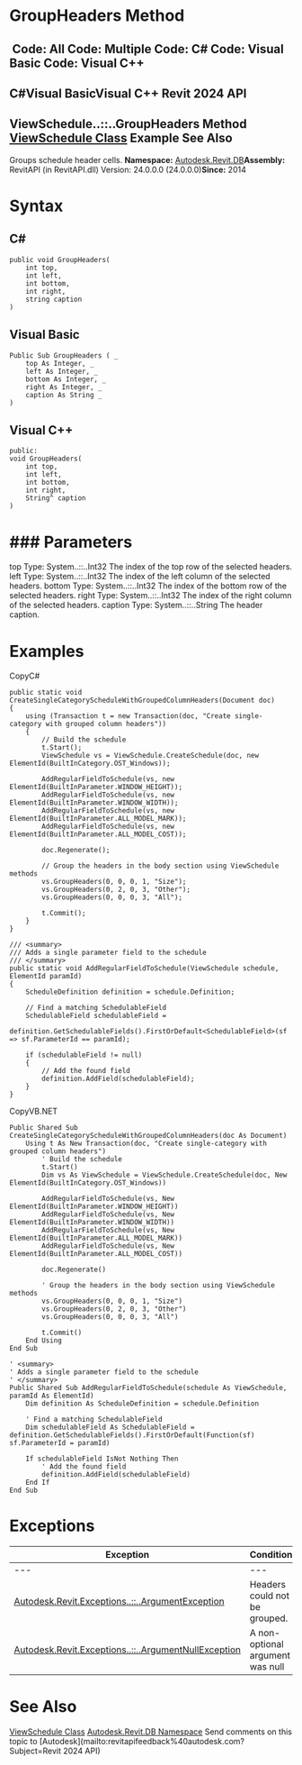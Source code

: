 # GroupHeaders Method

﻿
 Code: All Code: Multiple Code: C# Code: Visual Basic Code: Visual C++   
---  
C#Visual BasicVisual C++
Revit 2024 API  
---  
ViewSchedule..::..GroupHeaders Method   
[ViewSchedule Class](0dae24ba-5dcb-9a34-cccc-0cf8cc52bcd3.md "ViewSchedule Class") Example See Also  
---  
Groups schedule header cells. 
**Namespace:** [Autodesk.Revit.DB](87546ba7-461b-c646-cbb1-2cb8f5bff8b2.md "Autodesk.Revit.DB Namespace")**Assembly:** RevitAPI (in RevitAPI.dll) Version: 24.0.0.0 (24.0.0.0)**Since:** 2014 
# Syntax
C#  
---  
```text
public void GroupHeaders(
	int top,
	int left,
	int bottom,
	int right,
	string caption
)
```
  
Visual Basic  
---  
```text
Public Sub GroupHeaders ( _
	top As Integer, _
	left As Integer, _
	bottom As Integer, _
	right As Integer, _
	caption As String _
)
```
  
Visual C++  
---  
```text
public:
void GroupHeaders(
	int top, 
	int left, 
	int bottom, 
	int right, 
	String^ caption
)
```
  
# ### Parameters
top
    Type: System..::..Int32 The index of the top row of the selected headers. 
left
    Type: System..::..Int32 The index of the left column of the selected headers. 
bottom
    Type: System..::..Int32 The index of the bottom row of the selected headers. 
right
    Type: System..::..Int32 The index of the right column of the selected headers. 
caption
    Type: System..::..String The header caption. 
# Examples
CopyC#
```text
public static void CreateSingleCategoryScheduleWithGroupedColumnHeaders(Document doc)
{
    using (Transaction t = new Transaction(doc, "Create single-category with grouped column headers"))
    {
        // Build the schedule
        t.Start();
        ViewSchedule vs = ViewSchedule.CreateSchedule(doc, new ElementId(BuiltInCategory.OST_Windows));

        AddRegularFieldToSchedule(vs, new ElementId(BuiltInParameter.WINDOW_HEIGHT));
        AddRegularFieldToSchedule(vs, new ElementId(BuiltInParameter.WINDOW_WIDTH));
        AddRegularFieldToSchedule(vs, new ElementId(BuiltInParameter.ALL_MODEL_MARK));
        AddRegularFieldToSchedule(vs, new ElementId(BuiltInParameter.ALL_MODEL_COST));

        doc.Regenerate();

        // Group the headers in the body section using ViewSchedule methods
        vs.GroupHeaders(0, 0, 0, 1, "Size");
        vs.GroupHeaders(0, 2, 0, 3, "Other");
        vs.GroupHeaders(0, 0, 0, 3, "All");

        t.Commit();
    }
}

/// <summary>
/// Adds a single parameter field to the schedule
/// </summary>
public static void AddRegularFieldToSchedule(ViewSchedule schedule, ElementId paramId)
{
    ScheduleDefinition definition = schedule.Definition;

    // Find a matching SchedulableField
    SchedulableField schedulableField =
        definition.GetSchedulableFields().FirstOrDefault<SchedulableField>(sf => sf.ParameterId == paramId);

    if (schedulableField != null)
    {
        // Add the found field
        definition.AddField(schedulableField);
    }
}
```

CopyVB.NET
```text
Public Shared Sub CreateSingleCategoryScheduleWithGroupedColumnHeaders(doc As Document)
    Using t As New Transaction(doc, "Create single-category with grouped column headers")
        ' Build the schedule
        t.Start()
        Dim vs As ViewSchedule = ViewSchedule.CreateSchedule(doc, New ElementId(BuiltInCategory.OST_Windows))

        AddRegularFieldToSchedule(vs, New ElementId(BuiltInParameter.WINDOW_HEIGHT))
        AddRegularFieldToSchedule(vs, New ElementId(BuiltInParameter.WINDOW_WIDTH))
        AddRegularFieldToSchedule(vs, New ElementId(BuiltInParameter.ALL_MODEL_MARK))
        AddRegularFieldToSchedule(vs, New ElementId(BuiltInParameter.ALL_MODEL_COST))

        doc.Regenerate()

        ' Group the headers in the body section using ViewSchedule methods
        vs.GroupHeaders(0, 0, 0, 1, "Size")
        vs.GroupHeaders(0, 2, 0, 3, "Other")
        vs.GroupHeaders(0, 0, 0, 3, "All")

        t.Commit()
    End Using
End Sub

' <summary>
' Adds a single parameter field to the schedule
' </summary>
Public Shared Sub AddRegularFieldToSchedule(schedule As ViewSchedule, paramId As ElementId)
    Dim definition As ScheduleDefinition = schedule.Definition

    ' Find a matching SchedulableField
    Dim schedulableField As SchedulableField = definition.GetSchedulableFields().FirstOrDefault(Function(sf) sf.ParameterId = paramId)

    If schedulableField IsNot Nothing Then
        ' Add the found field
        definition.AddField(schedulableField)
    End If
End Sub
```

# Exceptions
| Exception | Condition |
| --- | --- |
| --- | --- |
| [Autodesk.Revit.Exceptions..::..ArgumentException](2e6e4206-97a8-dd4b-df5d-4269f4bb6088.md "ArgumentException Class") | Headers could not be grouped. |
| [Autodesk.Revit.Exceptions..::..ArgumentNullException](631e1424-60f4-929b-4e52-dda9dcd26316.md "ArgumentNullException Class") | A non-optional argument was null |

# See Also
[ViewSchedule Class](0dae24ba-5dcb-9a34-cccc-0cf8cc52bcd3.md "ViewSchedule Class")
[Autodesk.Revit.DB Namespace](87546ba7-461b-c646-cbb1-2cb8f5bff8b2.md "Autodesk.Revit.DB Namespace")
Send comments on this topic to [Autodesk](mailto:revitapifeedback%40autodesk.com?Subject=Revit 2024 API)
